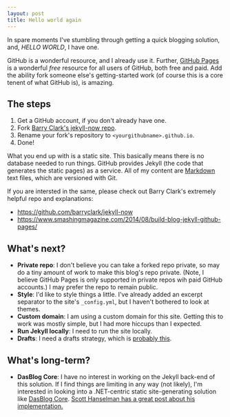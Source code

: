 ```yaml
---
layout: post
title: Hello world again
---
```


In spare moments I've stumbling through getting a quick blogging solution, and, *HELLO WORLD*, I have one.

GitHub is a wonderful resource, and I already use it. Further, [GitHub Pages](https://docs.github.com/en/pages) is a wonderful *free* resource for all users of GitHub, both free and paid. Add the ability fork someone else's getting-started work (of course this is a core tenent of what GitHub is), is amazing.

## The steps
1. Get a GitHub account, if you don't already have one.
1. Fork [Barry Clark's jekyll-now repo](https://github.com/barryclark/jekyll-now).
1. Rename your fork's repository to `<yourgithubname>.github.io`.
1. Done!

<!--more-->

What you end up with is a static site. This basically means there is no database needed to run things. GitHub provides Jekyll (the code that generates the static pages) as a service. All of my content are [Markdown](https://daringfireball.net/projects/markdown/) text files, which are versioned with Git.

If you are intersted in the same, please check out Barry Clark's extremely helpful repo and explanations:

* <https://github.com/barryclark/jekyll-now>
* <https://www.smashingmagazine.com/2014/08/build-blog-jekyll-github-pages/>

## What's next?
* **Private repo**: I don't believe you can take a forked repo private, so may do a tiny amount of work to make this blog's repo private. (Note, I believe GitHub Pages is only supported in private repos wih paid GitHub accounts.) I may prefer the repo to remain public.
* **Style**: I'd like to style things a little. I've already added an excerpt separator to the site's `_config.yml`, but I haven't bothered to look at themes.
* **Custom domain**: I am using a custom domain for this site. Getting this to work was mostly simple, but I had more hiccups than I expected.
* **Run Jekyll locally**: I need to run the site locally.
* **Drafts**: I need a drafts strategy, which is [probably this](http://seanlaw.github.io/2015/03/14/jekyll-drafts/).

## What's long-term?
* **DasBlog Core**: I have no interest in working on the Jekyll back-end of this solution. If I find things are limiting in any way (not likely), I'm interested in looking into a .NET-centric static site-generating solution like [DasBlog Core](https://github.com/poppastring/dasblog-core). [Scott Hanselman has a great post about his implementation.](https://www.hanselman.com/blog/migrating-this-blog-to-azure-its-done-now-the-work-begins)